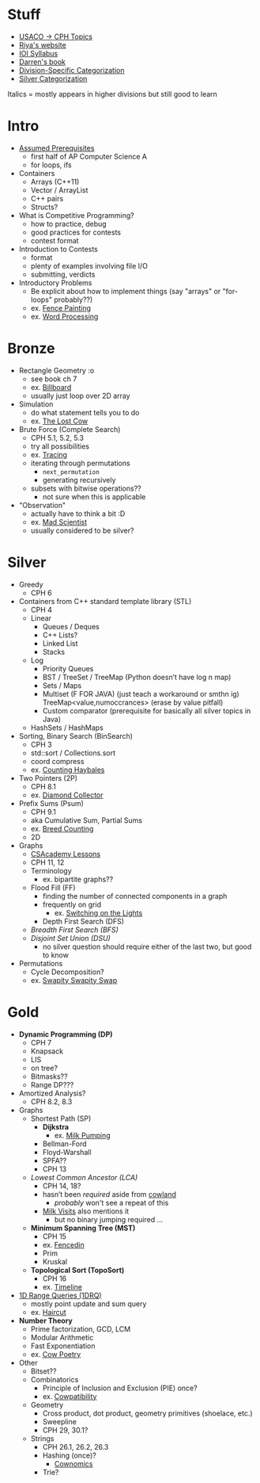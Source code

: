 # Stuff

 - [USACO -> CPH Topics](https://github.com/bqi343/USACO/blob/master/Contests/USACO%20Links/USACO%20Topics.md)
 - [Riya's website](https://www.vplanetcoding.com/courses)
 - [IOI Syllabus](https://people.ksp.sk/~misof/ioi-syllabus/ioi-syllabus.pdf)
 - [Darren's book](https://www.overleaf.com/project/5e73f65cde1d010001224d8a)
 - [Division-Specific Categorization](https://github.com/bqi343/USACO/blob/master/Contests/USACO%20Links/Division-Specific/Silver.md)
 - [Silver Categorization](https://docs.google.com/document/d/1ba2jr2PFrtxHuGfvdjYVKX-8VzkQAdhpiMLlpXxiAOM/edit)

Italics = mostly appears in higher divisions but still good to learn

# Intro

 - [Assumed Prerequisites](https://thecodingwizard.github.io/usaco-training-2.0/Intro_Prerequisites)
   - first half of AP Computer Science A
   - for loops, ifs
 - Containers
   - Arrays (C++11)
   - Vector / ArrayList
   - C++ pairs
   - Structs?
 - What is Competitive Programming?
   - how to practice, debug
   - good practices for contests
   - contest format
 - Introduction to Contests
   - format
   - plenty of examples involving file I/O
   - submitting, verdicts
 - Introductory Problems
   - Be explicit about how to implement things (say "arrays" or "for-loops" probably??)
   - ex. [Fence Painting](http://usaco.org/index.php?page=viewproblem2&cpid=567)
   - ex. [Word Processing](http://usaco.org/index.php?page=viewproblem2&cpid=987)

# Bronze

 - Rectangle Geometry :o
   - see book ch 7
   - ex. [Billboard](http://usaco.org/index.php?page=viewproblem2&cpid=759)
   - usually just loop over 2D array
 - Simulation
   - do what statement tells you to do
   - ex. [The Lost Cow](http://usaco.org/index.php?page=viewproblem2&cpid=735)
 - Brute Force (Complete Search)
   - CPH 5.1, 5.2, 5.3
   - try all possibilities
   - ex. [Tracing](http://usaco.org/index.php?page=viewproblem2&cpid=1037)
   - iterating through permutations
     - `next_permutation`
     - generating recursively
   - subsets with bitwise operations??
     - not sure when this is applicable
 - "Observation"
   - actually have to think a bit :D
   - ex. [Mad Scientist](http://usaco.org/index.php?page=viewproblem2&cpid=1012)
   - usually considered to be silver?

# Silver

 - Greedy
   - CPH 6
 - Containers from C++ standard template library (STL)
   - CPH 4
   - Linear
     - Queues / Deques
     - C++ Lists?
     - Linked List
     - Stacks
   - Log
     - Priority Queues
     - BST / TreeSet / TreeMap (Python doesn’t have log n map)
     - Sets / Maps
     - Multiset (F FOR JAVA) (just teach a workaround or smthn ig) TreeMap<value,numoccrances> (erase by value pitfall)
     - Custom comparator (prerequisite for basically all silver topics in Java)
   - HashSets / HashMaps
 - Sorting, Binary Search (BinSearch)
   - CPH 3
   - std::sort / Collections.sort
   - coord compress
   - ex. [Counting Haybales](http://usaco.org/index.php?page=viewproblem2&cpid=666)
 - Two Pointers (2P)
   - CPH 8.1
   - ex. [Diamond Collector](http://usaco.org/index.php?page=viewproblem2&cpid=643)
 - Prefix Sums (Psum)
   - CPH 9.1
   - aka Cumulative Sum, Partial Sums
   - ex. [Breed Counting](http://www.usaco.org/index.php?page=viewproblem2&cpid=572)
   - 2D
 - Graphs
   - [CSAcademy Lessons](https://csacademy.com/lessons/)
   - CPH 11, 12
   - Terminology
     - ex. bipartite graphs??
   - Flood Fill (FF)
     - finding the number of connected components in a graph
     - frequently on grid
       - ex. [Switching on the Lights](http://www.usaco.org/index.php?page=viewproblem2&cpid=570)
     - Depth First Search (DFS)
   - *Breadth First Search (BFS)*
   - *Disjoint Set Union (DSU)*
     - no silver question should require either of the last two, but good to know
 - Permutations 
   - Cycle Decomposition?
   - ex. [Swapity Swapity Swap](http://www.usaco.org/index.php?page=viewproblem2&cpid=1014)

# Gold

 - **Dynamic Programming (DP)**
   - CPH 7
   - Knapsack
   - LIS
   - on tree?
   - Bitmasks??
   - Range DP???
 - Amortized Analysis?
   - CPH 8.2, 8.3
 - Graphs
   - Shortest Path (SP)
     - **Dijkstra**
       - ex. [Milk Pumping](http://www.usaco.org/index.php?page=viewproblem2&cpid=969)
     - Bellman-Ford
     - Floyd-Warshall
     - SPFA??
     - CPH 13
   - *Lowest Common Ancestor (LCA)*
     - CPH 14, 18?
     - hasn’t been *required* aside from [cowland](http://www.usaco.org/index.php?page=viewproblem2&cpid=921)
       - *probably* won't see a repeat of this
     - [Milk Visits](http://www.usaco.org/index.php?page=viewproblem2&cpid=970) also mentions it
       - but no binary jumping required ...
   - **Minimum Spanning Tree (MST)**
     - CPH 15
     - ex. [Fencedin](http://www.usaco.org/index.php?page=viewproblem2&cpid=623)
     - Prim
     - Kruskal
   - **Topological Sort (TopoSort)**
     - CPH 16
     - ex. [Timeline](http://www.usaco.org/index.php?page=viewproblem2&cpid=1017)
 - [1D Range Queries (1DRQ)](https://thecodingwizard.github.io/usaco-training-2.0/Gold_1DRQ)
   - mostly point update and sum query
   - ex. [Haircut](http://www.usaco.org/index.php?page=viewproblem2&cpid=1041)
 - **Number Theory**
   - Prime factorization, GCD, LCM
   - Modular Arithmetic
   - Fast Exponentiation 
   - ex. [Cow Poetry](http://usaco.org/index.php?page=viewproblem2&cpid=897)
 - Other
   - Bitset??
   - Combinatorics
     - Principle of Inclusion and Exclusion (PIE) once?
     - ex. [Cowpatibility](http://usaco.org/index.php?page=viewproblem2&cpid=862)
   - Geometry
     - Cross product, dot product, geometry primitives (shoelace, etc.)
     - Sweepline
     - CPH 29, 30.1?
   - Strings
     - CPH 26.1, 26.2, 26.3
     - Hashing (once)?
       - [Cownomics](http://www.usaco.org/index.php?page=viewproblem2&cpid=741)
     - Trie?

